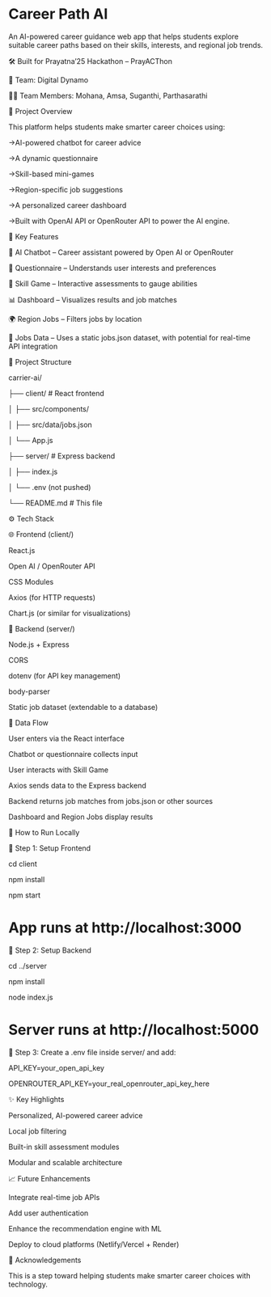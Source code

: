 # Career Path AI
An AI-powered career guidance web app that helps students explore suitable career paths based on their skills, interests, and regional job trends.

🛠️ Built for Prayatna’25 Hackathon – PrayACThon

👥 Team: Digital Dynamo

👩‍💻 Team Members: Mohana, Amsa, Suganthi, Parthasarathi

🚀 Project Overview

This platform helps students make smarter career choices using:

->AI-powered chatbot for career advice

->A dynamic questionnaire

->Skill-based mini-games

->Region-specific job suggestions

->A personalized career dashboard

->Built with OpenAI API or OpenRouter API to power the AI engine.

📌 Key Features

🤖 AI Chatbot – Career assistant powered by Open AI or OpenRouter

🧠 Questionnaire – Understands user interests and preferences

🎯 Skill Game – Interactive assessments to gauge abilities

📊 Dashboard – Visualizes results and job matches

🌍 Region Jobs – Filters jobs by location

📁 Jobs Data – Uses a static jobs.json dataset, with potential for real-time API integration

🧱 Project Structure

carrier-ai/

├── client/           # React frontend

│   ├── src/components/

│   ├── src/data/jobs.json

│   └── App.js

├── server/           # Express backend

│   ├── index.js

│   └── .env (not pushed)

└── README.md         # This file

⚙️ Tech Stack

🌐 Frontend (client/)

React.js

Open AI / OpenRouter API

CSS Modules

Axios (for HTTP requests)

Chart.js (or similar for visualizations)

🔧 Backend (server/)

Node.js + Express

CORS

dotenv (for API key management)

body-parser

Static job dataset (extendable to a database)

🔁 Data Flow

User enters via the React interface

Chatbot or questionnaire collects input

User interacts with Skill Game

Axios sends data to the Express backend

Backend returns job matches from jobs.json or other sources

Dashboard and Region Jobs display results

🧪 How to Run Locally

🔹 Step 1: Setup Frontend


cd client

npm install

npm start

# App runs at http://localhost:3000
🔹 Step 2: Setup Backend

cd ../server

npm install

node index.js
# Server runs at http://localhost:5000

🔹 Step 3: Create a .env file inside server/ and add:

API_KEY=your_open_api_key

OPENROUTER_API_KEY=your_real_openrouter_api_key_here

✨ Key Highlights

Personalized, AI-powered career advice

Local job filtering

Built-in skill assessment modules

Modular and scalable architecture

📈 Future Enhancements

Integrate real-time job APIs

Add user authentication

Enhance the recommendation engine with ML

Deploy to cloud platforms (Netlify/Vercel + Render)

🙏 Acknowledgements

This is a step toward helping students make smarter career choices with technology.
